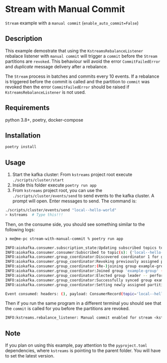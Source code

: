 # Stream with Manual Commit

`Stream` example with a `manual commit` (`enable_auto_commit=False`)

## Description

This example demostrate that using the `KstreamsRebalanceListener` rebalace listener with `manual commit` will trigger a `commit` before the `Stream` partitions
are `revoked`. This behaviour will avoid the error `CommitFailedError` and *duplicate* message delivery after a rebalance.

The `Stream` process in batches and commits every 10 events. If a rebalance is triggered before the commit is called and the partition to `commit` was revoked
then the error `CommitFailedError` should be raised if `KstreamsRebalanceListener` is not used.

## Requirements

python 3.8+, poetry, docker-compose

## Installation

```bash
poetry install
```

## Usage

1. Start the kafka cluster: From `kstreams` project root execute `./scripts/cluster/start`
2. Inside this folder execute `poetry run app`
3. From `kstreams` project root, you can use the `./scripts/cluster/events/send` to send events to the kafka cluster. A prompt will open. Enter messages to send. The command is:

```bash
./scripts/cluster/events/send "local--hello-world"
> kstreams  # Type this!!!
```

Then, on the consume side, you should see something similar to the following logs:

```bash
❯ me@me-pc stream-with-manual-commit % poetry run app

INFO:aiokafka.consumer.subscription_state:Updating subscribed topics to: frozenset({'local--hello-world'})
INFO:aiokafka.consumer.consumer:Subscribed to topic(s): {'local--hello-world'}
INFO:aiokafka.consumer.group_coordinator:Discovered coordinator 1 for group example-group
INFO:aiokafka.consumer.group_coordinator:Revoking previously assigned partitions set() for group example-group
INFO:aiokafka.consumer.group_coordinator:(Re-)joining group example-group
INFO:aiokafka.consumer.group_coordinator:Joined group 'example-group' (generation 34) with member_id aiokafka-0.8.0-f5fac56e-71b7-41cf-9308-3363c8f82fd2
INFO:aiokafka.consumer.group_coordinator:Elected group leader -- performing partition assignments using roundrobin
INFO:aiokafka.consumer.group_coordinator:Successfully synced group example-group with generation 34
INFO:aiokafka.consumer.group_coordinator:Setting newly assigned partitions {TopicPartition(topic='local--hello-world', partition=0)} for group example-group

Event consumed: headers: (), payload: ConsumerRecord(topic='local--hello-world', partition=0, offset=21, timestamp=1677506271687, timestamp_type=0, key=None, value=b'kstream', checksum=None, serialized_key_size=-1, serialized_value_size=7, headers=())
```

Then if you run the same program in a different terminal you should see that the `commit` is called for you before the partitions are revoked.

```bash
INFO:kstreams.rebalance_listener: Manual commit enabled for stream <kstreams.streams.Stream object at 0x1073e7a50>. Performing `commit` before revoking partitions
```

## Note

If you plan on using this example, pay attention to the `pyproject.toml` dependencies, where
`kstreams` is pointing to the parent folder. You will have to set the latest version.
